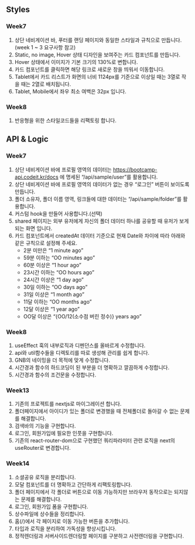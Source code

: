 ## Styles

### Week7

1. 상단 네비게이션 바, 푸터를 랜딩 페이지와 동일한 스타일과 규칙으로 만듭니다. (week 1 ~ 3 요구사항 참고)
2. Static, no image, Hover 상태 디자인을 보여주는 카드 컴포넌트를 만듭니다.
3. Hover 상태에서 이미지가 기본 크기의 130%로 변합니다.
4. 카드 컴포넌트를 클릭하면 해당 링크로 새로운 창을 띄워서 이동합니다.
5. Tablet에서 카드 리스트가 화면의 너비 1124px를 기준으로 이상일 때는 3열로 작을 때는 2열로 배치됩니다.
6. Tablet, Mobile에서 좌우 최소 여백은 32px 입니다.

### Week8

1. 반응형을 위한 스타일코드들을 리팩토링 합니다.

## API & Logic

### Week7

1. 상단 네비게이션 바에 프로필 영역의 데이터는 https://bootcamp-api.codeit.kr/docs 에 명세된 “/api/sample/user”를 활용합니다.
2. 상단 네비게이션 바에 프로필 영역의 데이터가 없는 경우 “로그인” 버튼이 보이도록 만듭니다.
3. 폴더 소유자, 폴더 이름 영역, 링크들에 대한 데이터는 “/api/sample/folder”를 활용합니다.
4. 커스텀 hook을 만들어 사용합니다.(선택)
5. shared 페이지는 외부 유저에게 자신의 폴더 데이터 하나를 공유할 때 유저가 보게되는 화면 입니다.
6. 카드 컴포넌트에서 createdAt 데이터 기준으로 현재 Date와 차이에 따라 아래와 같은 규칙으로 설정해 주세요.
   - 2분 미만은 “1 minute ago”
   - 59분 이하는 “OO minutes ago”
   - 60분 이상은 “1 hour ago”
   - 23시간 이하는 “OO hours ago”
   - 24시간 이상은 “1 day ago”
   - 30일 이하는 “OO days ago”
   - 31일 이상은 “1 month ago”
   - 11달 이하는 “OO months ago”
   - 12달 이상은 “1 year ago”
   - OO달 이상은 “{OO/12(소수점 버린 정수)} years ago”

### Week8

1. useEffect 훅의 내부로직과 디펜던스를 올바르게 수정합니다.
2. api와 util함수들을 디렉토리를 따로 생성해 관리를 쉽게 합니다.
3. GNB의 네이밍을 더 목적에 맞게 수정합니다.
4. 시간경과 함수의 하드코딩이 된 부분을 더 명확하고 깔끔하게 수정합니다.
5. 시간경과 함수의 조건문을 수정합니다.

### Week13

1. 기존의 프로젝트를 nextjs로 마이그레이션 합니다.
2. 폴더페이지에서 아이디가 있는 폴더로 변경했을 때 전체폴더로 돌아갈 수 없는 문제를 해결합니다.
3. 검색바의 기능을 구현합니다.
4. 로그인, 회원가입에 필요한 인풋을 구현합니다.
5. 기존의 react-router-dom으로 구현했던 쿼리파라미터 관련 로직을 next의 useRouter로 변경합니다.

### Week14

1. 소셜공유 로직을 분리합니다.
2. 모달 컴포넌트를 더 명확하고 간단하게 리팩토링합니다.
3. 폴더 페이지에서 각 폴더로 버튼으로 이동 가능하지만 브라우저 동작으로는 되지않는 문제를 해결합니다.
4. 로그인, 회원가입 폼을 구현합니다.
5. 상수파일에 상수들을 정리합니다.
6. 홈(/)에서 각 페이지로 이동 가능한 버튼을 추가합니다.
7. 타입과 로직을 분리하여 가독성을 향상시킵니다.
8. 정적렌더링과 서버사이드렌더링할 페이지를 구분하고 사전렌더링을 구현합니다.

